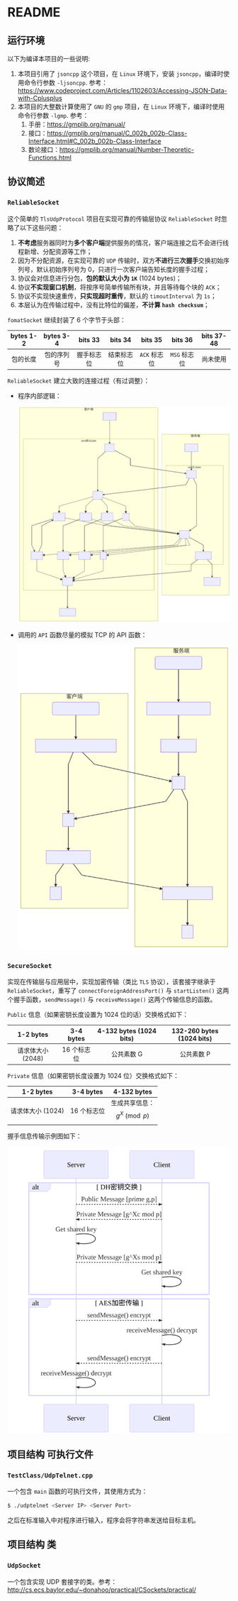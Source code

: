 # README

## 运行环境

以下为编译本项目的一些说明:

1. 本项目引用了 `jsoncpp` 这个项目，在 `Linux` 环境下，安装 `jsoncpp`，编译时使用命令行参数 `-ljsoncpp`. 参考：<https://www.codeproject.com/Articles/1102603/Accessing-JSON-Data-with-Cplusplus>
2. 本项目的大整数计算使用了 `GNU` 的 `gmp` 项目，在 `Linux` 环境下，编译时使用命令行参数 `-lgmp`. 参考：
   1. 手册：<https://gmplib.org/manual/>
   2. 接口：<https://gmplib.org/manual/C_002b_002b-Class-Interface.html#C_002b_002b-Class-Interface>
   3. 数论接口：<https://gmplib.org/manual/Number-Theoretic-Functions.html>

## 协议简述

### `ReliableSocket`

这个简单的 `TlsUdpProtocol` 项目在实现可靠的传输层协议 `ReliableSocket` 时忽略了以下这些问题：

1. **不考虑**服务器同时为**多个客户端**提供服务的情况，客户端连接之后不会进行线程新增、分配资源等工作；
2. 因为不分配资源，在实现可靠的 `UDP` 传输时，双方**不进行三次握手**交换初始序列号，默认初始序列号为 0，只进行一次客户端告知长度的握手过程；
3. 协议会对信息进行分包，**包的默认大小为 `1K`** (1024 bytes)；
4. 协议**不实现窗口机制**，将按序号简单传输所有块，并且等待每个块的 `ACK`；
5. 协议不实现快速重传，**只实现超时重传**，默认的 `timoutInterval` 为 `1s`；
6. 本层认为在传输过程中，没有比特位的偏差，**不计算 `hash checksum`**；

`fomatSocket` 继续封装了 6 个字节于头部：

| bytes 1-2 | bytes 3-4  |  bits 33   |  bits 34   |   bits 35    |   bits 36    | bits 37-48 |
| :-------: | :--------: | :--------: | :--------: | :----------: | :----------: | :--------: |
| 包的长度  | 包的序列号 | 握手标志位 | 结束标志位 | `ACK` 标志位 | `MSG` 标志位 |  尚未使用  |

`ReliableSocket` 建立大致的连接过程（有过调整）：

- 程序内部逻辑：

  ![ReliableSocket](./ReliableSocket.svg)

- 调用的 `API` 函数尽量的模拟 TCP 的 API 函数：

  ![ReliableSocketAPI](./ReliableSocketAPI.svg)

### `SecureSocket`

实现在传输层与应用层中，实现加密传输（类比 `TLS` 协议），该套接字继承于 `ReliableSocket`，重写了 `connectForeignAddressPort()` 与 `startListen()` 这两个握手函数，`sendMessage()` 与 `receiveMessage()` 这两个传输信息的函数。

`Public` 信息（如果密钥长度设置为 1024 位的话）交换格式如下：

|     1-2 bytes     |  3-4 bytes  | 4-132 bytes (1024 bits) | 132-260 bytes (1024 bits) |
| :---------------: | :---------: | :---------------------: | :-----------------------: |
| 请求体大小 (2048) | 16 个标志位 |       公共素数 G        |        公共素数 P         |

`Private` 信息（如果密钥长度设置为 1024 位）交换格式如下：

|     1-2 bytes     |  3-4 bytes  |          4-132 bytes           |
| :---------------: | :---------: | :----------------------------: |
| 请求体大小 (1024) | 16 个标志位 | 生成共享信息：$$g^X \pmod{p}$$ |

握手信息传输示例图如下：



![SecureSocket](./SecureSocket.svg)

## 项目结构 可执行文件

### `TestClass/UdpTelnet.cpp`

一个包含 `main` 函数的可执行文件，其使用方式为：

```bash
$ ./udptelnet <Server IP> <Server Port>
```

之后在标准输入中对程序进行输入，程序会将字符串发送给目标主机。

## 项目结构 类

### `UdpSocket`

一个包含实现 UDP 套接字的类。参考：http://cs.ecs.baylor.edu/~donahoo/practical/CSockets/practical/
